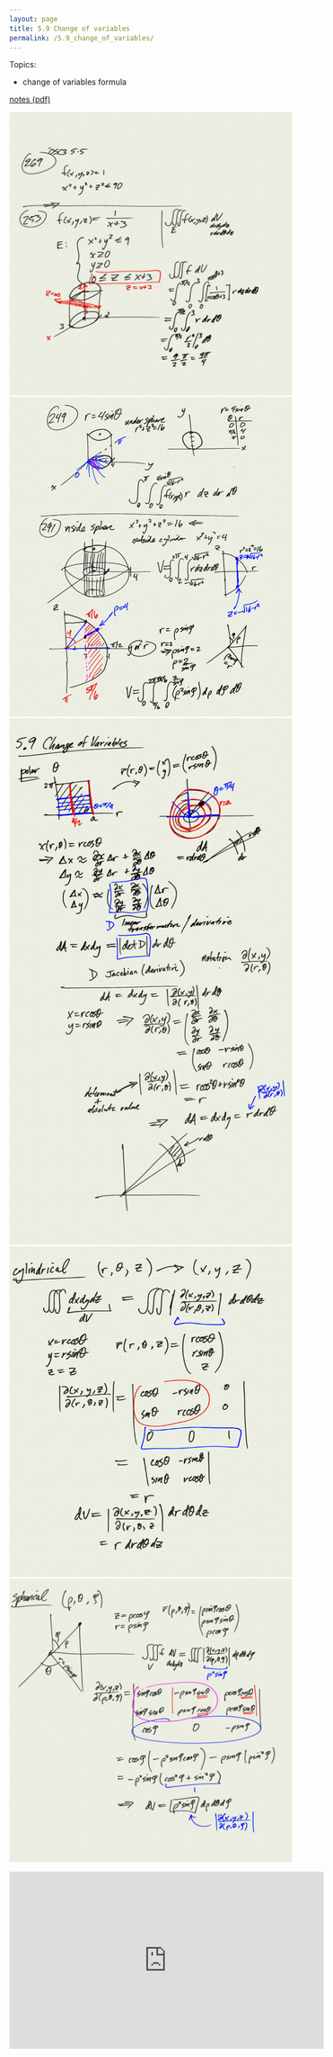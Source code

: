 ```yaml
---
layout: page
title: 5.9 Change of variables
permalink: /5.9_change_of_variables/
---
```


Topics:
- change of variables formula

[notes (pdf)](MultiV_5.9_ChangeOfVariables.pdf) 

![](0.png)
![](1.png)
![](2.png)
![](3.png)
![](4.png)

<iframe width="560" height="315" src="https://www.youtube.com/embed/48sZ9aeP3YE" title="YouTube video player" frameborder="0" allow="accelerometer; autoplay; clipboard-write; encrypted-media; gyroscope; picture-in-picture" allowfullscreen></iframe>

